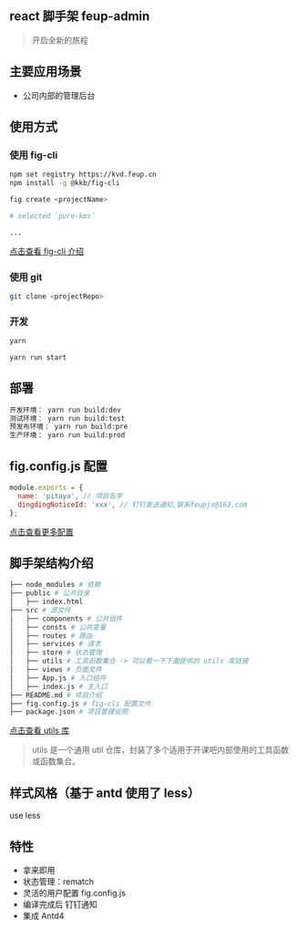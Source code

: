 ## react 脚手架 feup-admin

> 开启全新的旅程

## 主要应用场景

- 公司内部的管理后台

## 使用方式

### 使用 fig-cli

```bash
npm set registry https://kvd.feup.cn
npm install -g @kkb/fig-cli

fig create <projectName>

# selected `pure-kms`

...

```

[点击查看 fig-cli 介绍](https://www.feup.cn/fig-cli/v2)

### 使用 git

```bash
git clone <projectRepo>
```

### 开发

```bash
yarn

yarn run start
```

## 部署

```bash
开发环境： yarn run build:dev
测试环境： yarn run build:test
预发布环境： yarn run build:pre
生产环境： yarn run build:prod
```

## fig.config.js 配置

```js
module.exports = {
  name: 'pitaya', // 项目名字
  dingdingNoticeId: 'xxx', // 钉钉发送通知,联系feupjs@163.com
};
```

[点击查看更多配置](https://www.feup.cn/fig-cli/v2/options)

## 脚手架结构介绍

```bash
├── node_modules # 依赖
├── public # 公共目录
│   ├── index.html
├── src # 源文件
│   ├── components # 公共组件
│   ├── consts # 公共变量
│   ├── routes # 路由
│   ├── services # 请求
│   ├── store # 状态管理
│   ├── utils # 工具函数集合 -> 可以看一下下面提供的 utils 库链接
│   ├── views # 页面文件
│   ├── App.js # 入口组件
│   ├── index.js # 主入口
├── README.md # 项目介绍
├── fig.config.js # fig-cli 配置文件
├── package.json # 项目管理说明
```

[点击查看 utils 库](https://feup.cn/utils-pages)

> utils 是一个通用 util 仓库，封装了多个适用于开课吧内部使用的工具函数或函数集合。

## 样式风格（基于 antd 使用了 less）

use less

## 特性

- 拿来即用
- 状态管理：rematch
- 灵活的用户配置 fig.config.js
- 编译完成后 钉钉通知
- 集成 Antd4
